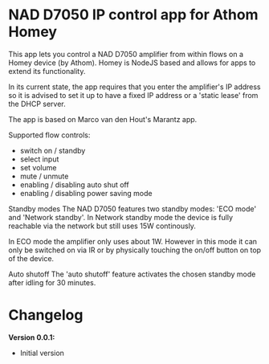 # NAD D7050 IP control app for Athom Homey

This app lets you control a NAD D7050 amplifier from within flows on a Homey device (by Athom). Homey is NodeJS based and allows for apps to extend its functionality.

In its current state, the app requires that you enter the amplifier's IP address so it is advised to set it up to have a fixed IP address or a 'static lease' from the DHCP server.

The app is based on Marco van den Hout's Marantz app. 

Supported flow controls:

* switch on / standby
* select input
* set volume
* mute / unmute
* enabling / disabling auto shut off
* enabling / disabling power saving mode

Standby modes
The NAD D7050 features two standby modes: 'ECO mode' and 'Network standby'. In Network standby mode the device is fully reachable via the network but still uses 15W continously.

In ECO mode the amplifier only uses about 1W. However in this mode it can only be switched on via IR or by physically touching the on/off button on top of the device. 

Auto shutoff
The 'auto shutoff' feature activates the chosen standby mode after idling for 30 minutes.

# Changelog

**Version 0.0.1:**
- Initial version

